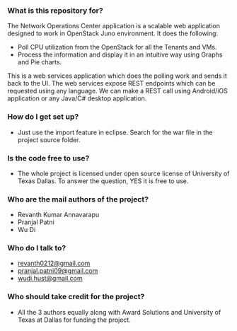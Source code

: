 ### What is this repository for? ###

The Network Operations Center application is a scalable web application designed to work in OpenStack Juno environment. It does the following:

* Poll CPU utilization from the OpenStack for all the Tenants and VMs.
* Process the information and display it in an intuitive way using Graphs and Pie charts.

This is a web services application which does the polling work and sends it back to the UI. The web services expose REST endpoints which can be requested using any language. We can make a REST call using Android/iOS application or any Java/C# desktop application.

### How do I get set up? ###

* Just use the import feature in eclipse. Search for the war file in the project source folder.


### Is the code free to use? ###

* The whole project is licensed under open source license of University of Texas Dallas. To answer the question, YES it is free to use.


### Who are the mail authors of the project? ###

* Revanth Kumar Annavarapu
* Pranjal Patni
* Wu Di


### Who do I talk to? ###

* revanth0212@gmail.com
* pranjal.patni09@gmail.com
* wudi.hust@gmail.com


### Who should take credit for the project? ###

* All the 3 authors equally along with Award Solutions and University of Texas at Dallas for funding the project.
